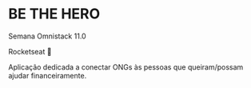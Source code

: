 # BE THE HERO

Semana Omnistack 11.0

Rocketseat 💜


Aplicação dedicada a conectar ONGs às pessoas que queiram/possam ajudar financeiramente.



